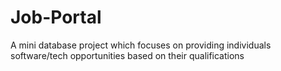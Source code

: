 # Job-Portal
A mini database project which focuses on providing individuals software/tech opportunities based on their qualifications

